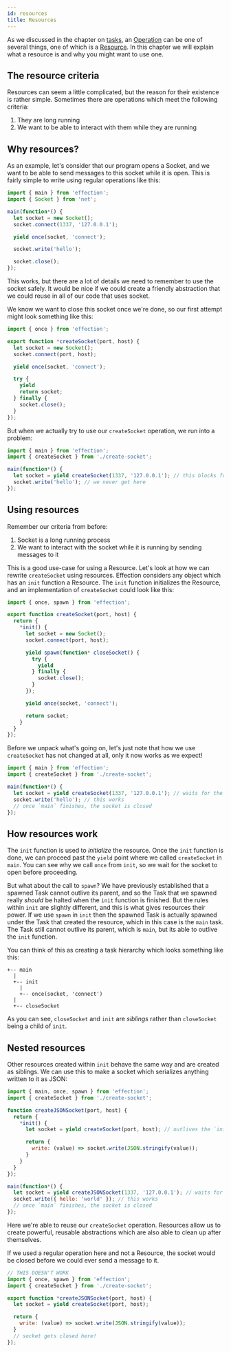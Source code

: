 ```yaml
---
id: resources
title: Resources
---
```


As we discussed in the chapter on [tasks][], an [Operation][] can be one of
several things, one of which is a [Resource][]. In this chapter we will explain
what a resource is and why you might want to use one.

## The resource criteria

Resources can seem a little complicated, but the reason for their existence is
rather simple. Sometimes there are operations which meet the following criteria:

1. They are long running
1. We want to be able to interact with them while they are running

## Why resources?

As an example, let's consider that our program opens a Socket, and we want to be
able to send messages to this socket while it is open. This is fairly simple
to write using regular operations like this:

``` javascript
import { main } from 'effection';
import { Socket } from 'net';

main(function*() {
  let socket = new Socket();
  socket.connect(1337, '127.0.0.1');

  yield once(socket, 'connect');

  socket.write('hello');

  socket.close();
});
```

This works, but there are a lot of details we need to remember to use the socket
safely. It would be nice if we could create a friendly abstraction that we could
reuse in all of our code that uses socket.

We know we want to close this socket once we're done, so our first attempt might
look something like this:

``` javascript
import { once } from 'effection';

export function *createSocket(port, host) {
  let socket = new Socket();
  socket.connect(port, host);

  yield once(socket, 'connect');

  try {
    yield
    return socket;
  } finally {
    socket.close();
  }
});
```

But when we actually try to use our `createSocket` operation, we run into a problem:

``` javascript
import { main } from 'effection';
import { createSocket } from './create-socket';

main(function*() {
  let socket = yield createSocket(1337, '127.0.0.1'); // this blocks forever
  socket.write('hello'); // we never get here
});
```

## Using resources

Remember our criteria from before:

1. Socket is a long running process
1. We want to interact with the socket while it is running by sending messages to it

This is a good use-case for using a Resource. Let's look at how we can rewrite
`createSocket` using resources. Effection considers any object which has an
`init` function a Resource. The `init` function initializes the Resource, and
an implementation of `createSocket` could look like this:

``` javascript
import { once, spawn } from 'effection';

export function createSocket(port, host) {
  return {
    *init() {
      let socket = new Socket();
      socket.connect(port, host);

      yield spawn(function* closeSocket() {
        try {
          yield
        } finally {
          socket.close();
        }
      });

      yield once(socket, 'connect');

      return socket;
    }
  }
});
```

Before we unpack what's going on, let's just note that how we use `createSocket` has
not changed at all, only it now works as we expect!

``` javascript
import { main } from 'effection';
import { createSocket } from './create-socket';

main(function*() {
  let socket = yield createSocket(1337, '127.0.0.1'); // waits for the socket to connect
  socket.write('hello'); // this works
  // once `main` finishes, the socket is closed
});
```

## How resources work

The `init` function is used to *initialize* the resource. Once the `init`
function is done, we can proceed past the `yield` point where we called
`createSocket` in `main`. You can see why we call `once` from `init`, so we
wait for the socket to open before proceeding.

But what about the call to `spawn`? We have previously established that a
spawned Task cannot outlive its parent, and so the Task that we spawned really
*should* be halted when the `init` function is finished. But the rules within
`init` are slightly different, and this is what gives resources their power. If
we use `spawn` in `init` then the spawned Task is actually spawned under the
Task that created the resource, which in this case is the `main` task. The Task
still cannot outlive its parent, which is `main`, but its able to outlive the
`init` function.

You can think of this as creating a task hierarchy which looks something like this:

```
+-- main
  |
  +-- init
    |
    +-- once(socket, 'connect')
  |
  +-- closeSocket
```

As you can see, `closeSocket` and `init` are *siblings* rather than `closeSocket`
being a child of `init`.

## Nested resources

Other resources created within `init` behave the same way and are created as
siblings. We can use this to make a socket which serializes anything written
to it as JSON:

``` javascript
import { main, once, spawn } from 'effection';
import { createSocket } from './create-socket';

function createJSONSocket(port, host) {
  return {
    *init() {
      let socket = yield createSocket(port, host); // outlives the `init` function

      return {
        write: (value) => socket.write(JSON.stringify(value));
      }
    }
  }
});

main(function*() {
  let socket = yield createJSONSocket(1337, '127.0.0.1'); // waits for the socket to connect
  socket.write({ hello: 'world' }); // this works
  // once `main` finishes, the socket is closed
});
```

Here we're able to reuse our `createSocket` operation. Resources allow us
to create powerful, reusable abstractions which are also able to clean up
after themselves.

If we used a regular operation here and not a Resource, the socket would be
closed before we could ever send a message to it.

``` javascript
// THIS DOESN'T WORK
import { once, spawn } from 'effection';
import { createSocket } from './create-socket';

export function *createJSONSocket(port, host) {
  let socket = yield createSocket(port, host);

  return {
    write: (value) => socket.write(JSON.stringify(value));
  }
  // socket gets closed here!
});
```

[tasks]: /docs/guides/tasks
[operation]: /api
[resource]: /api
